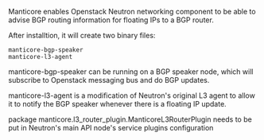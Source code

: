 Manticore enables Openstack Neutron networking component to be able to advise
BGP routing information for floating IPs to a BGP router.

After installtion, it will create two binary files:

```
manticore-bgp-speaker
manticore-l3-agent
```

manticore-bgp-speaker can be running on a BGP speaker node, which will
subscribe to Openstack messaging bus and do BGP updates.

manticore-l3-agent is a modification of Neutron's original L3 agent to allow it
to notify the BGP speaker whenever there is a floating IP update.

package manticore.l3_router_plugin.ManticoreL3RouterPlugin needs to be put in
Neutron's main API node's service plugins configuration
